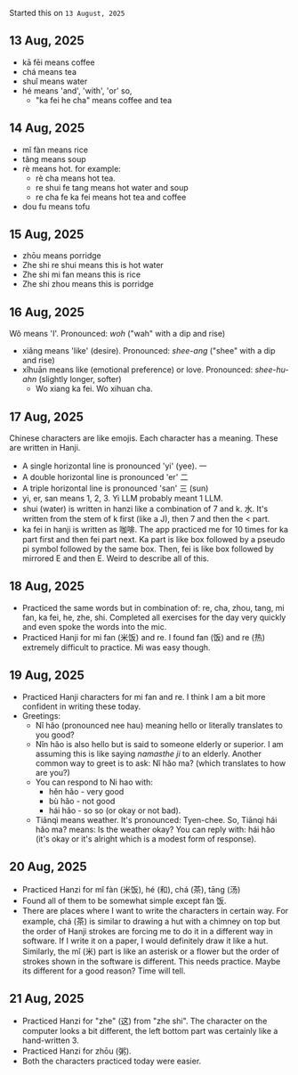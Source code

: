 Started this on `13 August, 2025`

13 Aug, 2025
--------------
* kā fēi means coffee
* chá means tea
* shuǐ means water
* hé means 'and', 'with', 'or' so, 
	* "ka fei he cha" means coffee and tea

14 Aug, 2025
--------------
* mǐ fàn means rice
* tãng means soup
* rè means hot. for example: 
	* rè cha means hot tea. 
	* re shui fe tang means hot water and soup
	* re cha fe ka fei means hot tea and coffee
* dou fu means tofu

15 Aug, 2025
--------------
* zhōu means porridge
* Zhe shi re shui means this is hot water 
* Zhe shi mi fan means this is rice
* Zhe shi zhou means this is porridge

16 Aug, 2025
-------------------
Wǒ means 'I'.  Pronounced: _woh_ ("wah" with a dip and rise)
* xiǎng means 'like' (desire). Pronounced: _shee-ang_ ("shee" with a dip and rise)
* xǐhuān means like (emotional preference) or love. Pronounced: _shee-hu-ahn_ (slightly longer, softer)
	* Wo xiang ka fei. Wo xihuan cha.

17 Aug, 2025
-------------------
Chinese characters are like emojis. Each character has a meaning. These are written in Hanji.
* A single horizontal line is pronounced 'yi' (yee). 一 
* A double horizontal line is pronounced 'er' 二
* A triple horizontal line is pronounced 'san'  三 (sun)
* yi, er, san means 1, 2, 3. Yi LLM probably meant 1 LLM.
* shui (water) is written in hanzi like a combination of 7 and k. 水. It's written from the stem of k first (like a J), then 7 and then the < part.
* ka fei in hanji is written as 咖啡. The app practiced me for 10 times for ka part first and then fei part next. Ka part is like box followed by a pseudo pi symbol followed by the same box. Then, fei is like box followed by mirrored E and then E. Weird to describe all of this.

18 Aug, 2025
-------------------
* Practiced the same words but in combination of: re, cha, zhou, tang, mi fan, ka fei, he, zhe, shi. Completed all exercises for the day very quickly and even spoke the words into the mic.
* Practiced Hanji for mi fan (米饭) and re. I found fan (饭) and re (热) extremely difficult to practice. Mi was easy though.

19 Aug, 2025
-------------------
* Practiced Hanji characters for mi fan and re. I think I am a bit more confident in writing these today.
* Greetings: 
	* Nǐ hǎo (pronounced nee hau) meaning hello or literally translates to you good?
	* Nǐn hǎo is also hello but is said to someone elderly or superior. I am assuming this is like saying _namasthe ji_ to an elderly. Another common way to greet is to ask: Nǐ hǎo ma? (which translates to how are you?)
	* You can respond to Ni hao with:
		* hěn hǎo - very good
		- bù hǎo - not good
		- hái hǎo - so so (or okay or not bad).
	* Tiānqì means weather. It's pronounced: Tyen-chee. So, Tiānqì hái hǎo ma? means: Is the weather okay? You can reply with: hái hǎo (it's okay or it's alright which is a modest form of response).

20 Aug, 2025
-------------------
* Practiced Hanzi for mǐ fàn (米饭), hé (和), chá (茶), tāng (汤)
* Found all of them to be somewhat simple except fàn 饭.
* There are places where I want to write the characters in certain way. For example, chá (茶) is similar to drawing a hut with a chimney on top but the order of Hanji strokes are forcing me to do it in a different way in software. If I write it on a paper, I would definitely draw it like a hut. Similarly, the mǐ (米) part is like an asterisk or a flower but the order of strokes shown in the software is different. This needs practice. Maybe its different for a good reason? Time will tell.

21 Aug, 2025
-------------------
* Practiced Hanzi for "zhe" (这) from "zhe shi". The character on the computer looks a bit different, the left bottom part was certainly like a hand-written 3.
* Practiced Hanzi for zhōu (粥). 
* Both the characters practiced today were easier.